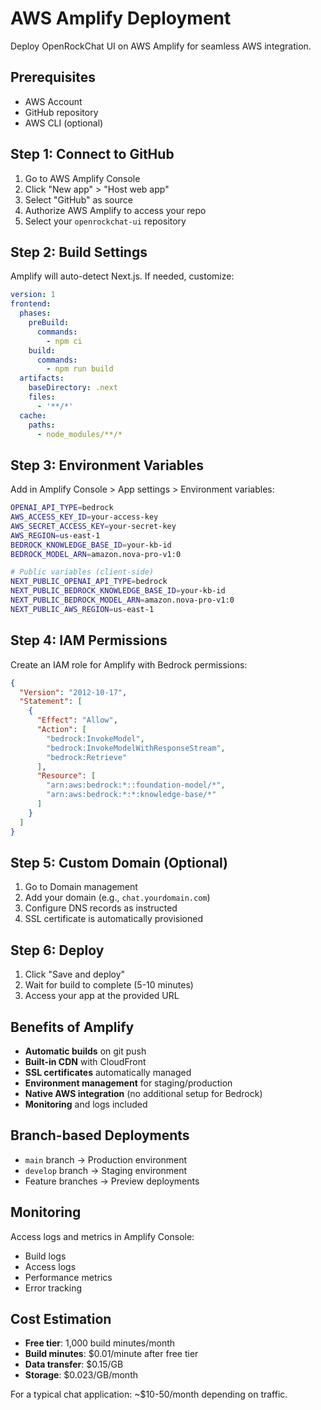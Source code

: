 # AWS Amplify Deployment

Deploy OpenRockChat UI on AWS Amplify for seamless AWS integration.

## Prerequisites

- AWS Account
- GitHub repository
- AWS CLI (optional)

## Step 1: Connect to GitHub

1. Go to AWS Amplify Console
2. Click "New app" > "Host web app"
3. Select "GitHub" as source
4. Authorize AWS Amplify to access your repo
5. Select your `openrockchat-ui` repository

## Step 2: Build Settings

Amplify will auto-detect Next.js. If needed, customize:

```yaml
version: 1
frontend:
  phases:
    preBuild:
      commands:
        - npm ci
    build:
      commands:
        - npm run build
  artifacts:
    baseDirectory: .next
    files:
      - '**/*'
  cache:
    paths:
      - node_modules/**/*
```

## Step 3: Environment Variables

Add in Amplify Console > App settings > Environment variables:

```bash
OPENAI_API_TYPE=bedrock
AWS_ACCESS_KEY_ID=your-access-key
AWS_SECRET_ACCESS_KEY=your-secret-key
AWS_REGION=us-east-1
BEDROCK_KNOWLEDGE_BASE_ID=your-kb-id
BEDROCK_MODEL_ARN=amazon.nova-pro-v1:0

# Public variables (client-side)
NEXT_PUBLIC_OPENAI_API_TYPE=bedrock
NEXT_PUBLIC_BEDROCK_KNOWLEDGE_BASE_ID=your-kb-id
NEXT_PUBLIC_BEDROCK_MODEL_ARN=amazon.nova-pro-v1:0
NEXT_PUBLIC_AWS_REGION=us-east-1
```

## Step 4: IAM Permissions

Create an IAM role for Amplify with Bedrock permissions:

```json
{
  "Version": "2012-10-17",
  "Statement": [
    {
      "Effect": "Allow",
      "Action": [
        "bedrock:InvokeModel",
        "bedrock:InvokeModelWithResponseStream",
        "bedrock:Retrieve"
      ],
      "Resource": [
        "arn:aws:bedrock:*::foundation-model/*",
        "arn:aws:bedrock:*:*:knowledge-base/*"
      ]
    }
  ]
}
```

## Step 5: Custom Domain (Optional)

1. Go to Domain management
2. Add your domain (e.g., `chat.yourdomain.com`)
3. Configure DNS records as instructed
4. SSL certificate is automatically provisioned

## Step 6: Deploy

1. Click "Save and deploy"
2. Wait for build to complete (5-10 minutes)
3. Access your app at the provided URL

## Benefits of Amplify

- **Automatic builds** on git push
- **Built-in CDN** with CloudFront
- **SSL certificates** automatically managed
- **Environment management** for staging/production
- **Native AWS integration** (no additional setup for Bedrock)
- **Monitoring** and logs included

## Branch-based Deployments

- `main` branch → Production environment
- `develop` branch → Staging environment
- Feature branches → Preview deployments

## Monitoring

Access logs and metrics in Amplify Console:
- Build logs
- Access logs
- Performance metrics
- Error tracking

## Cost Estimation

- **Free tier**: 1,000 build minutes/month
- **Build minutes**: $0.01/minute after free tier
- **Data transfer**: $0.15/GB
- **Storage**: $0.023/GB/month

For a typical chat application: ~$10-50/month depending on traffic.